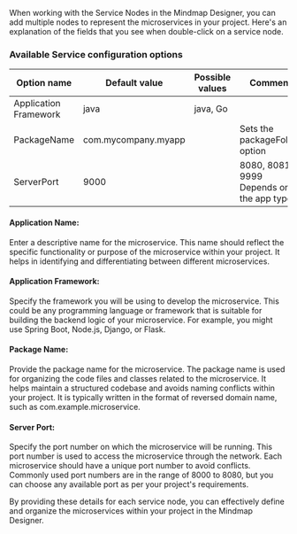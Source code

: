 When working with the Service Nodes in the Mindmap Designer, you can add multiple nodes to represent the microservices in your project. Here's an explanation of the fields that you see when double-click on a service node.

### Available Service configuration options

|Option name | Default value | Possible values | Comment |
| --- | --- | --- | --- |
|Application Framework | java | java, Go|  |
| PackageName | com.mycompany.myapp |  | Sets the packageFolder option |
| ServerPort | 9000 |  | 8080, 8081 or 9999 Depends on the app type |

#### Application Name: 
Enter a descriptive name for the microservice. This name should reflect the specific functionality or purpose of the microservice within your project. It helps in identifying and differentiating between different microservices.

#### Application Framework: 
Specify the framework you will be using to develop the microservice. This could be any programming language or framework that is suitable for building the backend logic of your microservice. For example, you might use Spring Boot, Node.js, Django, or Flask.

#### Package Name: 
Provide the package name for the microservice. The package name is used for organizing the code files and classes related to the microservice. It helps maintain a structured codebase and avoids naming conflicts within your project. It is typically written in the format of reversed domain name, such as com.example.microservice.

#### Server Port: 
Specify the port number on which the microservice will be running. This port number is used to access the microservice through the network. Each microservice should have a unique port number to avoid conflicts. Commonly used port numbers are in the range of 8000 to 8080, but you can choose any available port as per your project's requirements.

By providing these details for each service node, you can effectively define and organize the microservices within your project in the Mindmap Designer.